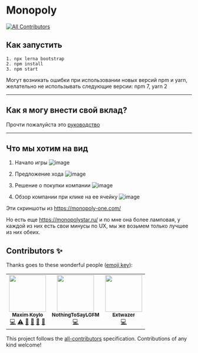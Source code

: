 # Monopoly
<!-- ALL-CONTRIBUTORS-BADGE:START - Do not remove or modify this section -->
[![All Contributors](https://img.shields.io/badge/all_contributors-3-orange.svg?style=flat-square)](#contributors-)
<!-- ALL-CONTRIBUTORS-BADGE:END -->

## Как запустить

```
1. npx lerna bootstrap
2. npm install
3. npm start
```

Могут возникать ошибки при использовании новых версий npm и yarn, желательно не использывать следующие версии: npm 7, yarn 2

---

## Как я могу внести свой вклад?

Прочти пожалуйста это [руководство](./CONTRIBUTING.md)

---

## Что мы хотим на вид

1. Начало игры
   ![image](./docs/assets/images/start-game.jpg)

2. Предложение хода
   ![image](./docs/assets/images/roll-dice.png)

3. Решение о покупки компании
   ![image](./docs/assets/images/buy-company.png)

4. Обзор компании при клике на ее ячейку
   ![image](./docs/assets/images/view-company.png)

Эти скриншоты из https://monopoly-one.com/

Но есть еще https://monopolystar.ru/ и по мне она более ламповая, у каждой из них есть свои минусы по UX, мы же возьмем только лучшее из них обеих.

## Contributors ✨

Thanks goes to these wonderful people ([emoji key](https://allcontributors.org/docs/en/emoji-key)):

<!-- ALL-CONTRIBUTORS-LIST:START - Do not remove or modify this section -->
<!-- prettier-ignore-start -->
<!-- markdownlint-disable -->
<table>
  <tr>
    <td align="center"><a href="https://github.com/lFandoriNl"><img src="https://avatars0.githubusercontent.com/u/23149596?v=4?s=100" width="100px;" alt=""/><br /><sub><b>Maxim Koylo</b></sub></a><br /><a href="https://github.com/lFandoriNl/monopoly/commits?author=lFandoriNl" title="Code">💻</a> <a href="https://github.com/lFandoriNl/monopoly/commits?author=lFandoriNl" title="Tests">⚠️</a> <a href="#data-lFandoriNl" title="Data">🔣</a> <a href="#ideas-lFandoriNl" title="Ideas, Planning, & Feedback">🤔</a> <a href="#projectManagement-lFandoriNl" title="Project Management">📆</a> <a href="https://github.com/lFandoriNl/monopoly/pulls?q=is%3Apr+reviewed-by%3AlFandoriNl" title="Reviewed Pull Requests">👀</a></td>
    <td align="center"><a href="https://github.com/NothingToSayLGFM"><img src="https://avatars0.githubusercontent.com/u/62837832?v=4?s=100" width="100px;" alt=""/><br /><sub><b>NothingToSayLGFM</b></sub></a><br /><a href="https://github.com/lFandoriNl/monopoly/commits?author=NothingToSayLGFM" title="Code">💻</a></td>
    <td align="center"><a href="https://github.com/Extwazer"><img src="https://avatars1.githubusercontent.com/u/43049398?v=4?s=100" width="100px;" alt=""/><br /><sub><b>Extwazer</b></sub></a><br /><a href="https://github.com/lFandoriNl/monopoly/commits?author=Extwazer" title="Code">💻</a></td>
  </tr>
</table>

<!-- markdownlint-restore -->
<!-- prettier-ignore-end -->

<!-- ALL-CONTRIBUTORS-LIST:END -->

This project follows the [all-contributors](https://github.com/all-contributors/all-contributors) specification. Contributions of any kind welcome!